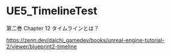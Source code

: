 # UE5_TimelineTest
第二巻 Chapter 12 タイムラインとは？

https://zenn.dev/daichi_gamedev/books/unreal-engine-tutorial-2/viewer/blueprint2-timeline
